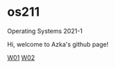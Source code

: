 # os211
Operating Systems 2021-1

Hi, welcome to Azka's github page!

[W01](https://azkafitria.github.io/os211/W01/)
[W02](https://azkafitria.github.io/os211/W02/)
